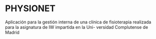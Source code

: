 # PHYSIONET

Aplicación para la gestión interna de una clínica de fisioterapia realizada para la asignatura de IW impartida en la Uni-
versidad Complutense de Madrid
